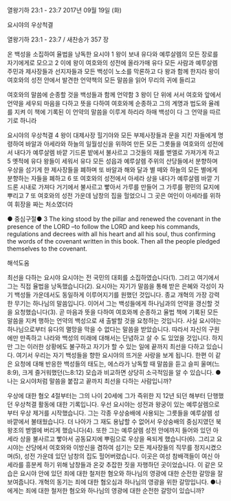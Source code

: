 열왕기하 23:1 - 23:7 
2017년 09월 19일 (화)

요시야의 우상척결



열왕기하 23:1 - 23:7 / 새찬송가 357 장


온 백성을 소집하여 율법을 낭독한 요시야
1 왕이 보내 유다와 예루살렘의 모든 장로를 자기에게로 모으고 2 이에 왕이 여호와의 성전에 올라가매 유다 모든 사람과 예루살렘 주민과 제사장들과 선지자들과 모든 백성이 노소를 막론하고 다 왕과 함께 한지라 왕이 여호와의 성전 안에서 발견한 언약책의 모든 말씀을 읽어 무리의 귀에 들리고

여호와의 말씀에 순종할 것을 백성들과 함께 언약함
3 왕이 단 위에 서서 여호와 앞에서 언약을 세우되 마음을 다하고 뜻을 다하여 여호와께 순종하고 그의 계명과 법도와 율례를 지켜 이 책에 기록된 이 언약의 말씀을 이루게 하리라 하매 백성이 다 그 언약을 따르기로 하니라

요시야의 우상척결
4 왕이 대제사장 힐기야와 모든 부제사장들과 문을 지킨 자들에게 명령하여 바알과 아세라와 하늘의 일월성신을 위하여 만든 모든 그릇들을 여호와의 성전에서 내다가 예루살렘 바깥 기드론 밭에서 불사르고 그것들의 재를 벧엘로 가져가게 하고 5 옛적에 유다 왕들이 세워서 유다 모든 성읍과 예루살렘 주위의 산당들에서 분향하며 우상을 섬기게 한 제사장들을 폐하며 또 바알과 해와 달과 별 떼와 하늘의 모든 별에게 분향하는 자들을 폐하고 6 또 여호와의 성전에서 아세라 상을 내다가 예루살렘 바깥 기드론 시내로 가져다 거기에서 불사르고 빻아서 가루를 만들어 그 가루를 평민의 묘지에 뿌리고 7 또 여호와의 성전 가운데 남창의 집을 헐었으니 그 곳은 여인이 아세라를 위하여 휘장을 짜는 처소였더라

● 중심구절● 3 The king stood by the pillar and renewed the covenant in the presence of the LORD –to follow the LORD and keep his commands, regulations and decrees with all his heart and all his soul, thus confirming the words of the covenant written in this book. Then all the people pledged themselves to the covenant.

해석도움




최선을 다하는 요시야
요시야는 전 국민의 대회를 소집하였습니다(1). 그리고 여기에서 그는 직접 율법을 낭독했습니다(2). 요시야는 자기가 말씀을 통해 받은 은혜와 각성이 자기 백성들 가운데서도 동일하게 이루어지기를 원했던 것입니다. 종교 개혁의 가장 강력한 무기는 하나님의 말씀입니다. 이어서 그는 백성들에게 하나님과의 언약을 갱신할 것을 요청했습니다(3). 곧 마음과 뜻을 다하여 여호와께 순종하고 율법 책에 기록된 모든 말씀을 지켜 행하는 언약의 백성으로 새 출발할 것을 요청하는 것입니다. 사실 요시야는 하나님으로부터 유다의 멸망을 막을 수 없다는 말씀을 받았습니다. 따라서 자신의 구원에만 만족하고 나라와 백성의 미래에 대해서는 단념하고 살 수 
도 있었을 것입니다. 하지만 그는 이러한 상황에도 불구하고 자기가 할 수 있는 일에 끝까지 최선을 다하고 있습니다. 여기서 우리는 자기 백성들을 향한 요시야의 뜨거운 사랑을 보게 됩니다. 한편 이 같은 요청에 대해 반응한 백성들의 태도는, 에스라가 낭독할 때 말씀을 듣고 슬피 울며(느8:9), 크게 즐거워했던(느8:12) 모습과 비교하면 상당히 소극적임을 알 수 있습니다.
●나는 요시야처럼 말씀을 붙잡고 끝까지 최선을 다하는 사람입니까?

우상에 대한 혐오
4절부터는 그의 나이 20세에 그가 즉위한 지 12년 되던 해부터 단행했던 우상척결 활동에 대한 기록입니다. 우선 요시야는 성전과 왕궁이 있는 예루살렘으로부터 우상 제거를 시작했습니다. 그는 각종 우상숭배에 사용되는 그릇들을 예루살렘 성 바깥에서 불태웠습니다. 더 나아가 그 재도 용납할 수 없어서 우상숭배의 중심지였던 북 왕조의 벧엘에 버리게 했습니다(4). 또한 그는 예루살렘 성전 안에까지 들어와 있던 아세라 상을 불사르고 빻아서 공동묘지에 뿌림으로 우상을 욕되게 했습니다(6). 그리고 요시야는 산당에서 여호와와 이방신을 겸하여 섬기는 모든 제사장들의 직무를 정지시켰으며(5), 성전 가운데 있던 남창의 집도 헐어버렸습니다. 이곳은 여성 참배객들이 여신 아세라를 흥분케 하기 위해 남창들과 온갖 추잡한 짓을 자행하던 곳이었습니다. 이 같은 모습은 요시야 안에 있던 죄에 대한 철저한 혐오와 하나님의 영광에 대한 순전한 갈망을 잘 보여줍니다. 개혁의 동기는 죄에 대한 혐오심과 하나님의 영광을 위한 갈망입니다.
●나에게는 죄에 대한 철저한 혐오와 하나님의 영광에 대한 순전한 갈망이 있습니까?